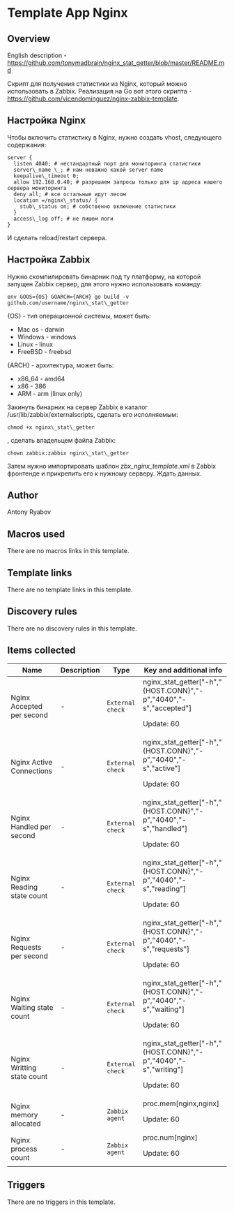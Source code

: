# Template App Nginx

## Overview

English description - <https://github.com/tonymadbrain/nginx_stat_getter/blob/master/README.md>


Cкрипт для получения статистики из Nginx, который можно использовать в Zabbix. Реализация на Go вот этого скрипта - https://github.com/vicendominguez/nginx-zabbix-template.


Настройка Nginx
---------------


Чтобы включить статистику в Nginx, нужно создать vhost, следующего содержания:



```
server {  
  listen 4040; # нестандартный порт для мониторинга статистики  
  server\_name \_; # нам неважно какой server name  
  keepalive\_timeout 0;  
  allow 192.168.0.40; # разрешаем запросы только для ip адреса нашего сервера мониторинга  
  deny all; # все остальные идут лесом  
  location =/nginx\_status/ {  
    stub\_status on; # собственно включение статистики  
  }  
  access\_log off; # не пишем логи  
}
```

И сделать reload/restart сервера.


Настройка Zabbix
----------------


Нужно скомпилировать бинарник под ту платформу, на которой запущен Zabbix сервер, для этого нужно использовать команду:



```
env GOOS={OS} GOARCH={ARCH} go build -v github.com/username/nginx\_stat\_getter

```

{OS} - тип операционной системы, может быть:


* Mac os - darwin
* Windows - windows
* Linux - linux
* FreeBSD - freebsd


{ARCH} - архитектура, может быть:


* x86\_64 - amd64
* x86 - 386
* ARM - arm (linux only)


Закинуть бинарник на сервер Zabbix в каталог /usr/lib/zabbix/externalscripts, сделать его исполняемым:



```
chmod +x nginx\_stat\_getter
```

, сделать владельцем файла Zabbix:



```
chown zabbix:zabbix nginx\_stat\_getter 
```

Затем нужно импортировать шаблон *zbx\_nginx\_template.xml* в Zabbix фронтенде и прикрепить его к нужному серверу. Ждать данных.



## Author

Antony Ryabov

## Macros used

There are no macros links in this template.

## Template links

There are no template links in this template.

## Discovery rules

There are no discovery rules in this template.

## Items collected

|Name|Description|Type|Key and additional info|
|----|-----------|----|----|
|Nginx Accepted per second|<p>-</p>|`External check`|nginx_stat_getter["-h","{HOST.CONN}","-p","4040","-s","accepted"]<p>Update: 60</p>|
|Nginx Active Connections|<p>-</p>|`External check`|nginx_stat_getter["-h","{HOST.CONN}","-p","4040","-s","active"]<p>Update: 60</p>|
|Nginx Handled per second|<p>-</p>|`External check`|nginx_stat_getter["-h","{HOST.CONN}","-p","4040","-s","handled"]<p>Update: 60</p>|
|Nginx Reading state count|<p>-</p>|`External check`|nginx_stat_getter["-h","{HOST.CONN}","-p","4040","-s","reading"]<p>Update: 60</p>|
|Nginx Requests per second|<p>-</p>|`External check`|nginx_stat_getter["-h","{HOST.CONN}","-p","4040","-s","requests"]<p>Update: 60</p>|
|Nginx Waiting state count|<p>-</p>|`External check`|nginx_stat_getter["-h","{HOST.CONN}","-p","4040","-s","waiting"]<p>Update: 60</p>|
|Nginx Writting state count|<p>-</p>|`External check`|nginx_stat_getter["-h","{HOST.CONN}","-p","4040","-s","writing"]<p>Update: 60</p>|
|Nginx memory allocated|<p>-</p>|`Zabbix agent`|proc.mem[nginx,nginx]<p>Update: 60</p>|
|Nginx process count|<p>-</p>|`Zabbix agent`|proc.num[nginx]<p>Update: 60</p>|
## Triggers

There are no triggers in this template.

